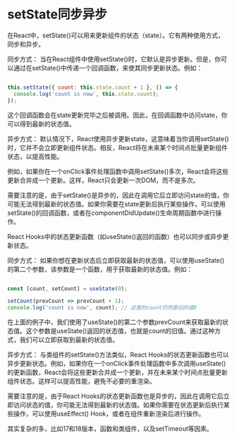 # setState同步异步

在React中，setState()可以用来更新组件的状态（state）。它有两种使用方式，同步和异步。

同步方式： 当在React组件中使用setState()时，它默认是异步更新。但是，你可以通过在setState()中传递一个回调函数，来使其同步更新状态。例如：

```jsx

this.setState({ count: this.state.count + 1 }, () => {
  console.log('count is now', this.state.count);
});
```

这个回调函数会在state更新完毕之后被调用。因此，在回调函数中访问state，你可以得到最新的状态值。

异步方式： 默认情况下，React使用异步更新state，这意味着当你调用setState()时，它并不会立即更新组件状态。相反，React将在未来某个时间点批量更新组件状态，以提高性能。

例如，如果你在一个onClick事件处理函数中调用setState()多次，React会将这些更新合并成一个更新。这样，React只会更新一次DOM，而不是多次。

需要注意的是，由于setState()是异步的，因此在调用它后立即访问state的值，你可能无法得到最新的状态值。如果你需要在state更新后执行某些操作，可以使用setState()的回调函数，或者在componentDidUpdate()生命周期函数中进行操作。

React Hooks中的状态更新函数（如useState()返回的函数）也可以同步或异步更新状态。

同步方式： 如果你想在更新状态后立即获取最新的状态值，可以使用useState()的第二个参数，该参数是一个函数，用于获取最新的状态值。例如：

```jsx

const [count, setCount] = useState(0);

setCount(prevCount => prevCount + 1);
console.log('count is now', count); // 这里的count仍然是旧的值0
```

在上面的例子中，我们使用了useState()的第二个参数prevCount来获取最新的状态值。这个参数是useState()返回的状态值，也就是count的旧值。通过这种方式，我们可以立即获取到最新的状态值。

异步方式： 与类组件的setState()方法类似，React Hooks的状态更新函数也可以异步更新状态。例如，如果你在一个onClick事件处理函数中多次调用useState()的更新函数，React会将这些更新合并成一个更新，并在未来某个时间点批量更新组件状态。这样可以提高性能，避免不必要的重渲染。

需要注意的是，由于React Hooks的状态更新函数也是异步的，因此在调用它后立即访问状态的值，你可能无法得到最新的状态值。如果你需要在状态更新后执行某些操作，可以使用useEffect() Hook，或者在组件重新渲染后进行操作。

其实复杂的多，比如17和18版本，函数和类组件，以及setTimeout等因素。
